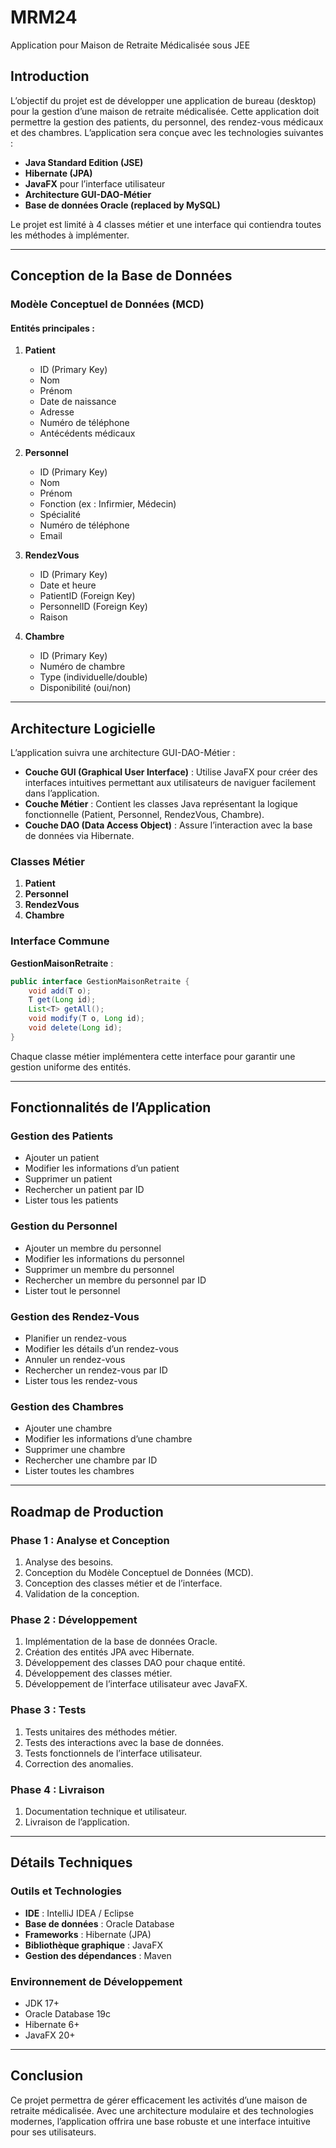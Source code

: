 # MRM24

Application pour Maison de Retraite Médicalisée sous JEE

## Introduction
L’objectif du projet est de développer une application de bureau (desktop) pour la gestion d’une maison de retraite médicalisée. Cette application doit permettre la gestion des patients, du personnel, des rendez-vous médicaux et des chambres. L’application sera conçue avec les technologies suivantes :

- **Java Standard Edition (JSE)**
- **Hibernate (JPA)**
- **JavaFX** pour l’interface utilisateur
- **Architecture GUI-DAO-Métier**
- **Base de données Oracle (replaced by MySQL)**

Le projet est limité à 4 classes métier et une interface qui contiendra toutes les méthodes à implémenter.

---

## Conception de la Base de Données

### Modèle Conceptuel de Données (MCD)

#### Entités principales :
1. **Patient**
   - ID (Primary Key)
   - Nom
   - Prénom
   - Date de naissance
   - Adresse
   - Numéro de téléphone
   - Antécédents médicaux

2. **Personnel**
   - ID (Primary Key)
   - Nom
   - Prénom
   - Fonction (ex : Infirmier, Médecin)
   - Spécialité
   - Numéro de téléphone
   - Email

3. **RendezVous**
   - ID (Primary Key)
   - Date et heure
   - PatientID (Foreign Key)
   - PersonnelID (Foreign Key)
   - Raison

4. **Chambre**
   - ID (Primary Key)
   - Numéro de chambre
   - Type (individuelle/double)
   - Disponibilité (oui/non)

---

## Architecture Logicielle

L’application suivra une architecture GUI-DAO-Métier :

- **Couche GUI (Graphical User Interface)** : Utilise JavaFX pour créer des interfaces intuitives permettant aux utilisateurs de naviguer facilement dans l’application.
- **Couche Métier** : Contient les classes Java représentant la logique fonctionnelle (Patient, Personnel, RendezVous, Chambre).
- **Couche DAO (Data Access Object)** : Assure l’interaction avec la base de données via Hibernate.

### Classes Métier
1. **Patient**
2. **Personnel**
3. **RendezVous**
4. **Chambre**

### Interface Commune
**GestionMaisonRetraite** :
```java
public interface GestionMaisonRetraite {
    void add(T o);
    T get(Long id);
    List<T> getAll();
    void modify(T o, Long id);
    void delete(Long id);
}
```

Chaque classe métier implémentera cette interface pour garantir une gestion uniforme des entités.

---

## Fonctionnalités de l’Application

### Gestion des Patients
- Ajouter un patient
- Modifier les informations d’un patient
- Supprimer un patient
- Rechercher un patient par ID
- Lister tous les patients

### Gestion du Personnel
- Ajouter un membre du personnel
- Modifier les informations du personnel
- Supprimer un membre du personnel
- Rechercher un membre du personnel par ID
- Lister tout le personnel

### Gestion des Rendez-Vous
- Planifier un rendez-vous
- Modifier les détails d’un rendez-vous
- Annuler un rendez-vous
- Rechercher un rendez-vous par ID
- Lister tous les rendez-vous

### Gestion des Chambres
- Ajouter une chambre
- Modifier les informations d’une chambre
- Supprimer une chambre
- Rechercher une chambre par ID
- Lister toutes les chambres

---

## Roadmap de Production

### Phase 1 : Analyse et Conception
1. Analyse des besoins.
2. Conception du Modèle Conceptuel de Données (MCD).
3. Conception des classes métier et de l’interface.
4. Validation de la conception.

### Phase 2 : Développement
1. Implémentation de la base de données Oracle.
2. Création des entités JPA avec Hibernate.
3. Développement des classes DAO pour chaque entité.
4. Développement des classes métier.
5. Développement de l’interface utilisateur avec JavaFX.

### Phase 3 : Tests
1. Tests unitaires des méthodes métier.
2. Tests des interactions avec la base de données.
3. Tests fonctionnels de l’interface utilisateur.
4. Correction des anomalies.

### Phase 4 : Livraison
1. Documentation technique et utilisateur.
2. Livraison de l’application.

---

## Détails Techniques

### Outils et Technologies
- **IDE** : IntelliJ IDEA / Eclipse
- **Base de données** : Oracle Database
- **Frameworks** : Hibernate (JPA)
- **Bibliothèque graphique** : JavaFX
- **Gestion des dépendances** : Maven

### Environnement de Développement
- JDK 17+
- Oracle Database 19c
- Hibernate 6+
- JavaFX 20+

---

## Conclusion

Ce projet permettra de gérer efficacement les activités d’une maison de retraite médicalisée. Avec une architecture modulaire et des technologies modernes, l’application offrira une base robuste et une interface intuitive pour ses utilisateurs.
